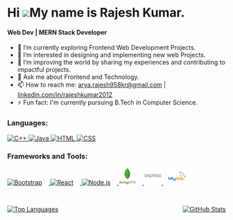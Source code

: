 Hi ![](https://user-images.githubusercontent.com/18350557/176309783-0785949b-9127-417c-8b55-ab5a4333674e.gif)My name is Rajesh Kumar.
======================================================================================================================================
<h4>Web Dev | MERN Stack Developer</h4>

- 🔭 I’m currently exploring Frontend Web Development Projects.
- 🌱 I’m interested in designing and implementing new web Projects.
- 👯 I’m improving the world by sharing my experiences and contributing to impactful projects.
- 💬 Ask me about Frontend and Technology.
- 📫 How to reach me: arya.rajesh958kr@gmail.com | <a href="https://www.linkedin.com/in/rajeshkumar2012/" target="_blank" rel="noreferrer">linkedin.com/in/rajeshkumar2012</a>
- ⚡ Fun fact: I'm currently pursuing B.Tech in Computer Science.


<h3 align="left">Languages:</h3>
<p align="left"><a href="https://en.cppreference.com/w/" target="_blank" rel="noreferrer"> <img src="https://upload.wikimedia.org/wikipedia/commons/thumb/1/18/ISO_C%2B%2B_Logo.svg/800px-ISO_C%2B%2B_Logo.svg.png" alt="C++" width="35" height="40"/> </a>
<a href="https://www.java.com/en/" target="_blank" rel="noreferrer"> <img src="https://encrypted-tbn0.gstatic.com/images?q=tbn:ANd9GcTebEl8E-h25YmpPHBpLT-vFcfHxtZKkLShW-kNmDSUVA&s" alt="Java" width="40" height="40"/> </a> <a href="https://developer.mozilla.org/en-US/docs/Web/HTML" target="_blank" rel="noreferrer"> <img src="https://upload.wikimedia.org/wikipedia/commons/thumb/6/61/HTML5_logo_and_wordmark.svg/640px-HTML5_logo_and_wordmark.svg.png" alt="HTML" width="40" height="40"/> </a> <a href="https://developer.mozilla.org/en-US/docs/Web/CSS" target="_blank" rel="noreferrer"> <img src="https://upload.wikimedia.org/wikipedia/commons/thumb/d/d5/CSS3_logo_and_wordmark.svg/1200px-CSS3_logo_and_wordmark.svg.png" alt="CSS" width="40" height="40"/> </a></p>

<h3 align="left">Frameworks and Tools:</h3>

<p align="left"> 
  <a href="https://getbootstrap.com/" target="_blank" rel="noreferrer"> 
    <img src="https://getbootstrap.com/docs/5.3/assets/brand/bootstrap-logo-shadow.png" alt="Bootstrap" width="40" height="40" style="margin-right: 15px;"/>  
  </a> 
  
  <a href="https://reactjs.org/" target="_blank" rel="noreferrer"> 
    <img src="https://reactjs.org/logo-og.png" alt="React" width="40" height="40" style="margin-right: 15px;"/>  
  </a>
  
  <a href="https://nodejs.org/" target="_blank" rel="noreferrer"> 
    <img src="https://nodejs.org/static/images/logo.svg" alt="Node.js" width="45" height="45" style="margin-right: 15px;"/>  
  </a>

   <a href="https://www.mongodb.com/" target="_blank" rel="noreferrer">
    <img src="https://raw.githubusercontent.com/devicons/devicon/master/icons/mongodb/mongodb-original-wordmark.svg" alt="mongodb" width="40" height="40" style="margin-right: 15px;/>
  </a>
  &nbsp;&nbsp;
  <a href="https://expressjs.com" target="_blank" rel="noreferrer">
    <img src="https://raw.githubusercontent.com/devicons/devicon/master/icons/express/express-original-wordmark.svg" alt="express" width="40" height="40" />
  </a>
  &nbsp;&nbsp;
  <a href="https://www.mysql.com/" target="_blank" rel="noreferrer">
    <img src="https://raw.githubusercontent.com/devicons/devicon/master/icons/mysql/mysql-original-wordmark.svg" alt="mysql" width="40" height="40"/>
  </a>
</p>
</p>
<br />

<p style="display: flex; justify-content: space-between; align-items: flex-start;">
    <a href="https://github.com/aryasaan" style="flex: 1;">
        <img src="https://github-readme-stats.vercel.app/api/top-langs/?username=aryasaan&langs_count=10&title_color=22c55e&text_color=ffffff&icon_color=0891b2&bg_color=1c1917&hide_border=true&locale=en&custom_title=Top%20Languages" alt="Top Languages" />
    </a>
     <a href="https://github.com/aryasaan" style="flex: 1; text-align: right;">
        <img src="https://github-readme-stats.vercel.app/api?username=aryasaan&show_icons=true&theme=radical&hide=prs&count_private=true&include_all_commits=true" alt="GitHub Stats" />
    </a>

   
</p>


